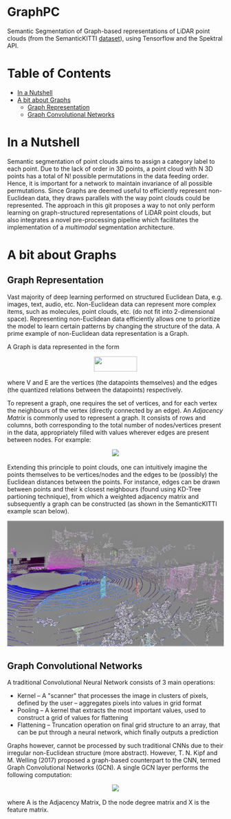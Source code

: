 # GraphPC

Semantic Segmentation of Graph-based representations of LiDAR point clouds (from the  SemanticKITTI [dataset](http://www.semantic-kitti.org/dataset.html)), using Tensorflow and the Spektral API.

# Table of Contents

-  [In a Nutshell](#in-a-nutshell)
-  [A bit about Graphs](#a-bit-about-graphs)
    -  [Graph Representation](#graph-representation)
    -  [Graph Convolutional Networks](#graph-convolutional-networks)

# In a Nutshell

Semantic segmentation of point clouds aims to assign a category label to each point. Due to the lack of order in 3D points, a point cloud with N 3D points has a total of N! possible permutations in the data feeding order. Hence, it is important for a network to maintain invariance of all possible permutations. Since Graphs are deemed useful to efficiently represent non-Euclidean data, they draws parallels with the way point clouds could be represented. The approach in this git proposes a way to not only perform learning on graph-structured representations of LiDAR point clouds, but also integrates a novel pre-processing pipeline which facilitates the implementation of a *multimodal* segmentation architecture. 

# A bit about Graphs

## Graph Representation

Vast majority of deep learning performed on structured Euclidean Data, e.g. images, text, audio, etc. 
Non-Euclidean data can represent more complex items, such as molecules, point clouds, etc. (do not fit into 2-dimensional space). Representing non-Euclidean data efficiently allows one to prioritize the model to learn certain patterns by changing the structure of the data. A prime example of non-Euclidean data representation is a Graph.


A Graph is data represented in the form
<p align="center">
<img height="35" width="100" src="https://render.githubusercontent.com/render/math?math=G = (V, E)">
</p>

where V and E are the vertices (the datapoints themselves) and the edges (the quantized relations between the datapoints) respectively. 

To represent a graph, one requires the set of vertices, and for each vertex the neighbours of the vertex (directly connected by an edge). An *Adjacency Matrix* is commonly used to represent a graph. It consists of rows and columns, both corresponding to the total number of nodes/vertices present in the data, appropriately filled with values wherever edges are present between nodes. For example:

<p align="center">
<img src="https://static.javatpoint.com/tutorial/graph-theory/images/graph-representations1.png">
</p>

Extending this principle to point clouds, one can intuitively imagine the points themselves to be vertices/nodes and the edges to be (possibly) the Euclidean distances between the points. For instance, edges can be drawn between points and their k closest neighbours (found using KD-Tree partioning technique), from which a weighted adjacency matrix and subsequently a graph can be constructed (as shown in the SemanticKITTI example scan below).
<p align="center">
<img src="imgs/semkitti_graph.png">
</p>

## Graph Convolutional Networks

A traditional Convolutional Neural Network consists of 3 main operations: 
- Kernel – A "scanner" that processes the image in clusters of pixels, defined by the user – aggregates pixels into values in grid format 
- Pooling – A kernel that extracts the most important values, used to construct a grid of values for flattening 
- Flattening – Truncation operation on final grid structure to an array, that can be put through a neural network, which finally outputs a prediction 

Graphs however, cannot be processed by such traditional CNNs due to their irregular non-Euclidean structure (more abstract). However, T. N. Kipf and M. Welling (2017) proposed a graph-based counterpart to the CNN, termed Graph Convolutional Networks (GCN).
A single GCN layer performs the following computation:

<p align="center">
<img src="https://render.githubusercontent.com/render/math?math=X' = \sigma(D^{-1/2}AD^{-1/2}XW%2Bb)">
</p>

where A is the Adjacency Matrix, D the node degree matrix and X is the feature matrix.
